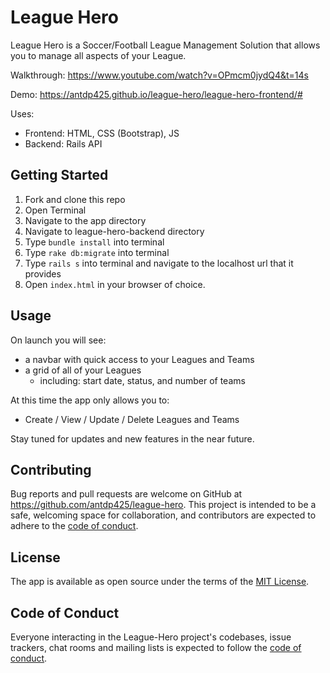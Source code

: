 # League Hero

League Hero is a Soccer/Football League Management Solution that allows you to manage all aspects of your League.

Walkthrough: https://www.youtube.com/watch?v=OPmcm0jydQ4&t=14s

Demo: https://antdp425.github.io/league-hero/league-hero-frontend/#

Uses:
   - Frontend: HTML, CSS (Bootstrap), JS
   - Backend: Rails API

## Getting Started

1. Fork and clone this repo
2. Open Terminal
3. Navigate to the app directory
4. Navigate to league-hero-backend directory
5. Type `bundle install` into terminal
6. Type `rake db:migrate` into terminal
7. Type `rails s` into terminal and navigate to the localhost url that it provides
8. Open `index.html` in your browser of choice.

## Usage

On launch you will see:
   - a navbar with quick access to your Leagues and Teams
   - a grid of all of your Leagues
      - including: start date, status, and number of teams

At this time the app only allows you to:
   - Create / View / Update / Delete Leagues and Teams

Stay tuned for updates and new features in the near future.

## Contributing

Bug reports and pull requests are welcome on GitHub at https://github.com/antdp425/league-hero. This project is intended to be a safe, welcoming space for collaboration, and contributors are expected to adhere to the [code of conduct](https://github.com/antdp425/league-hero/blob/master/CODE_OF_CONDUCT.md).


## License

The app is available as open source under the terms of the [MIT License](https://opensource.org/licenses/MIT).

## Code of Conduct

Everyone interacting in the League-Hero project's codebases, issue trackers, chat rooms and mailing lists is expected to follow the [code of conduct](https://github.com/antdp425/league-hero/blob/master/CODE_OF_CONDUCT.md).